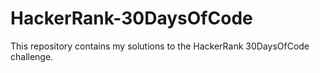 # HackerRank-30DaysOfCode

This repository contains my solutions to the HackerRank 30DaysOfCode challenge.
